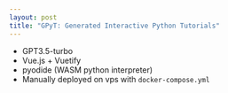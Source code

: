 ```yaml
---
layout: post
title: "GPyT: Generated Interactive Python Tutorials"
---
```


* GPT3.5-turbo
* Vue.js + Vuetify
* pyodide (WASM python interpreter)
* Manually deployed on vps with `docker-compose.yml`
